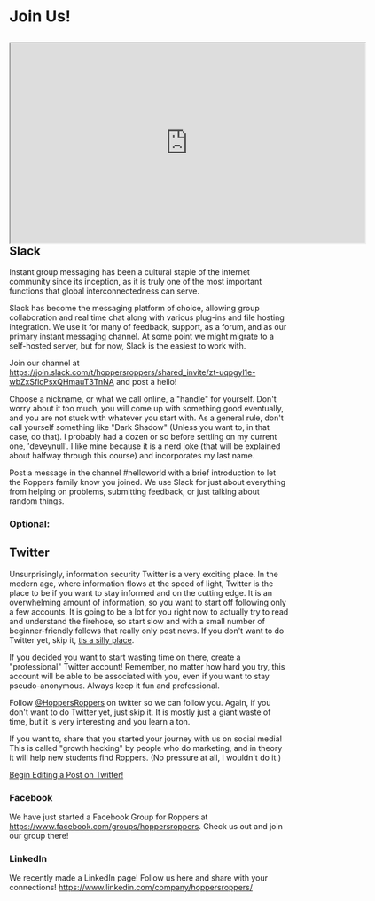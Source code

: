 # Join Us!

## <iframe allowfullscreen height="360" src="https://www.youtube.com/embed/4YBZp_tcOiM?wmode=opaque" width="640"></iframe>Slack

Instant group messaging has been a cultural staple of the internet
community since its inception, as it is truly one of the most important
functions that global interconnectedness can serve.

Slack has become the messaging platform of choice, allowing group
collaboration and real time chat along with various plug-ins and file
hosting integration. We use it for many of feedback, support, as a
forum, and as our primary instant messaging channel. At some point we
might migrate to a self-hosted server, but for now, Slack is the easiest
to work with.

Join our channel at
<https://join.slack.com/t/hoppersroppers/shared_invite/zt-uqpgyl1e-wbZxSflcPsxQHmauT3TnNA>
and post a hello!

Choose a nickname, or what we call online, a "handle" for yourself.
Don't worry about it too much, you will come up with something good
eventually, and you are not stuck with whatever you start with. As a
general rule, don't call yourself something like "Dark Shadow" (Unless
you want to, in that case, do that). I probably had a dozen or so before
settling on my current one, 'deveynull'. I like mine because it is a
nerd joke (that will be explained about halfway through this course) and
incorporates my last name.

Post a message in the channel \#helloworld with a brief introduction to
let the Roppers family know you joined. We use Slack for just about
everything from helping on problems, submitting feedback, or just
talking about random things.

### Optional:

## Twitter

Unsurprisingly, information security Twitter is a very exciting place.
In the modern age, where information flows at the speed of light,
Twitter is the place to be if you want to stay informed and on the
cutting edge. It is an overwhelming amount of information, so you want
to start off following only a few accounts. It is going to be a lot for
you right now to actually try to read and understand the firehose, so
start slow and with a small number of beginner-friendly follows that
really only post news. If you don't want to do Twitter yet, skip it,
<a href="https://www.youtube.com/watch?v=a55hIGmMzuE" rel="noopener"
target="_blank">tis a silly place</a>.

If you decided you want to start wasting time on there, create a
"professional" Twitter account! Remember, no matter how hard you try,
this account will be able to be associated with you, even if you want to
stay pseudo-anonymous. Always keep it fun and professional.

Follow <a href="https://twitter.com/hoppersroppers" rel="noopener"
target="_blank">@HoppersRoppers</a> on twitter so we can follow you.
Again, if you don't want to do Twitter yet, just skip it. It is mostly
just a giant waste of time, but it is very interesting and you learn a
ton.

If you want to, share that you started your journey with us on social
media! This is called "growth hacking" by people who do marketing, and
in theory it will help new students find Roppers. (No pressure at all, I
wouldn't do it.)

<a
href="https://twitter.com/share?url=https://hoppersroppers.org/course.html&amp;text=I%20started%20learning%20security%20fundamentals%20today%20@HoppersRoppers!"
rel="noopener" target="_blank">Begin Editing a Post on Twitter!</a>

### Facebook

We have just started a Facebook Group for Roppers at
<a href="https://www.facebook.com/groups/hoppersroppers" rel="noopener"
target="_blank">https://www.facebook.com/groups/hoppersroppers</a>.
Check us out and join our group there!

### LinkedIn

We recently made a LinkedIn page! Follow us here and share with your
connections! <a href="https://www.linkedin.com/company/hoppersroppers/"
rel="noopener"
target="_blank">https://www.linkedin.com/company/hoppersroppers/</a>
